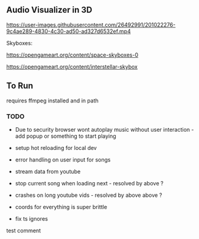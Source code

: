 ## Audio Visualizer in 3D

https://user-images.githubusercontent.com/26492991/201022276-9c4ae289-4830-4c30-ad50-ad327d6532ef.mp4

Skyboxes:

https://opengameart.org/content/space-skyboxes-0

https://opengameart.org/content/interstellar-skybox

## To Run

requires ffmpeg installed and in path

### TODO

- Due to security browser wont autoplay music without user interaction - add popup or something to start playing

- setup hot reloading for local dev

- error handling on user input for songs

- stream data from youtube

- stop current song when loading next - resolved by above ?

- crashes on long youtube vids - resolved by above above ?

- coords for everything is super brittle

- fix ts ignores
 

 test comment